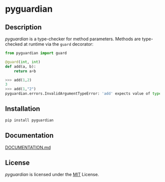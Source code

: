 # pyguardian

## Description
*pyguardian* is a type-checker for method parameters. Methods are type-checked at runtime via the `guard` decorator:
```python
from pyguardian import guard

@guard(int, int)
def add(a, b):
    return a+b

>>> add(1,2)
3
>>> add(1,"2")
pyguardian.errors.InvalidArgumentTypeError: 'add' expects value of type 'int' for parameter 'b' but got 'str'
```

## Installation
```bash
pip install pyguardian
```

## Documentation
[DOCUMENTATION.md](https://github.com/greysonDEV/pyguardian/blob/master/DOCUMENTATION.md)

## License
*pyguardian* is licensed under the [MIT](https://github.com/greysonDEV/pyguardian/blob/master/LICENSE) License.
